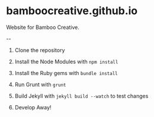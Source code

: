 bamboocreative.github.io
========================

Website for Bamboo Creative.

--

1. Clone the repository

1. Install the Node Modules with `npm install`

1. Install the Ruby gems with `bundle install`

1. Run Grunt with `grunt`

1. Build Jekyll with `jekyll build --watch` to test changes

1. Develop Away!
